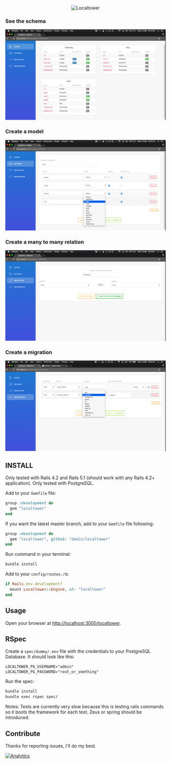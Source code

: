 <p align="center">
<img src="https://raw.githubusercontent.com/damln/localtower/master/public/logo-localtower-white-300.png" alt="Localtower">
</p>

### See the schema
![Schema](https://raw.githubusercontent.com/damln/localtower/master/public/screenshots/v0.1.6/1_schema.png)

### Create a model
![Models](https://raw.githubusercontent.com/damln/localtower/master/public/screenshots/v0.1.6/2_models_1.png)

### Create a many to many relation
![Relations](https://raw.githubusercontent.com/damln/localtower/master/public/screenshots/v0.1.6/3_relations.png)

### Create a migration
![Migrations](https://raw.githubusercontent.com/damln/localtower/master/public/screenshots/v0.1.6/4_migrations.png)


## INSTALL

Only tested with Rails 4.2 and Rails 5.1 (should work with any Rails 4.2+ application).
Only tested with PostgreSQL.

Add to your `Gemfile` file:
```ruby
group :development do
  gem "localtower"
end
```

If you want the latest master branch, add to your `Gemfile` file following:
```ruby
group :development do
  gem "localtower", github: "damln/localtower"
end
```

Run command in your terminal:
```bash
bundle install
```

Add to your `config/routes.rb`:
```ruby
if Rails.env.development?
  mount Localtower::Engine, at: "localtower"
end
```

## Usage

Open your browser at [http://localhost:3000/localtower](http://localhost:3000/localtower).

## RSpec

Create a `spec/dummy/.env` file with the credentials to your PostgreSQL Database. It should look like this:

```
LOCALTOWER_PG_USERNAME="admin"
LOCALTOWER_PG_PASSWORD="root_or_smething"
```

Run the spec:
```bash
bundle install
bundle exec rspec spec/
```

Notes:
Tests are currently very slow because this is testing rails commands so it boots the framework for each test. Zeus or spring should be introduced.

## Contribute

Thanks for reporting issues, I'll do my best.

[![Analytics](https://ga-beacon.appspot.com/UA-93841935-1/github-readme?pixel)](https://github.com/damln/localtower)
